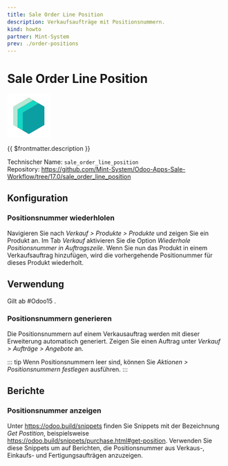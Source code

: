 ```yaml
---
title: Sale Order Line Position
description: Verkaufsaufträge mit Positionsnummern.
kind: howto
partner: Mint-System
prev: ./order-positions
---
```


# Sale Order Line Position

![icon_oms_box](attachments/icons_odoo_mint_system.png)

{{ $frontmatter.description }}

Technischer Name: `sale_order_line_position`\
Repository: <https://github.com/Mint-System/Odoo-Apps-Sale-Workflow/tree/17.0/sale_order_line_position>

## Konfiguration

### Positionsnummer wiederhlolen

Navigieren Sie nach _Verkauf > Produkte > Produkte_ und zeigen Sie ein Produkt an. Im Tab _Verkauf_ aktivieren Sie die Option _Wiederhole Positionsnummer in Auftragszeile_. Wenn Sie nun das Produkt in einem Verkaufsauftrag hinzufügen, wird die vorhergehende Positionummer für dieses Produkt wiederholt.

## Verwendung

Gilt ab #Odoo15 .

### Positionsnummern generieren

Die Positionsnummern auf einem Verkausauftrag werden mit dieser Erweiterung automatisch generiert. Zeigen Sie einen Auftrag unter _Verkauf > Aufträge > Angebote_ an.

::: tip
Wenn Positionsnummern leer sind, können Sie _Aktionen > Positionsnummern festlegen_ ausführen.
:::

## Berichte

### Positionsnummer anzeigen

Unter <https://odoo.build/snippets> finden Sie Snippets mit der Bezeichnung _Get Postition_, beispielsweise <https://odoo.build/snippets/purchase.html#get-position>. Verwenden Sie diese Snippets um auf Berichten, die Positionsnummer aus Verkaus-, Einkaufs- und Fertigungsaufträgen anzuzeigen.
